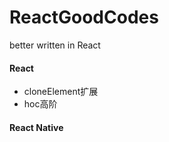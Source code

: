# ReactGoodCodes
better written in React


#### React

* cloneElement扩展
* hoc高阶


#### React Native
